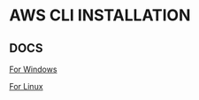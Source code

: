 # AWS CLI INSTALLATION

## DOCS

[For Windows](https://docs.aws.amazon.com/cli/latest/userguide/awscli-install-windows.html)

[For Linux](https://docs.aws.amazon.com/cli/latest/userguide/awscli-install-linux.html)


























